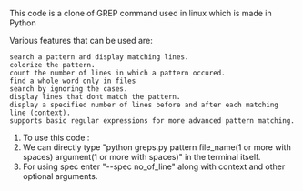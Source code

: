This code is a clone of GREP command used in linux which is made in Python

Various features that can be used are:

	search a pattern and display matching lines.	
	colorize the pattern.
	count the number of lines in which a pattern occured.
	find a whole word only in files
	search by ignoring the cases.
	display lines that dont match the pattern.
	display a specified number of lines before and after each matching line (context).
	supports basic regular expressions for more advanced pattern matching.

1) To use this code :
2) We can directly type "python greps.py pattern file_name(1 or more with spaces) argument(1 or more with spaces)" in the terminal itself.
3) For using spec enter "--spec no_of_line" along with context and other optional arguments.
